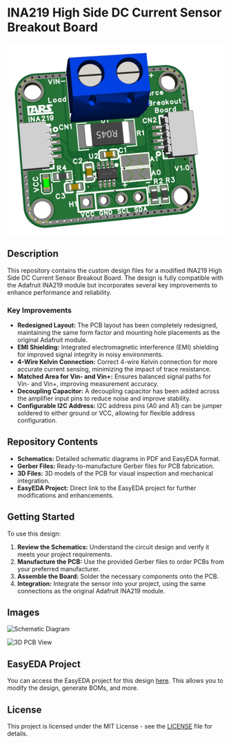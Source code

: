 # INA219 High Side DC Current Sensor Breakout Board 

![INA219 Sensor](./Images/TOP%203D_INA219%20V1.0_2024-08-11.png)

## Description

This repository contains the custom design files for a modified INA219 High Side DC Current Sensor Breakout Board. The design is fully compatible with the Adafruit INA219 module but incorporates several key improvements to enhance performance and reliability.

### Key Improvements

- **Redesigned Layout:** The PCB layout has been completely redesigned, maintaining the same form factor and mounting hole placements as the original Adafruit module.
- **EMI Shielding:** Integrated electromagnetic interference (EMI) shielding for improved signal integrity in noisy environments.
- **4-Wire Kelvin Connection:** Correct 4-wire Kelvin connection for more accurate current sensing, minimizing the impact of trace resistance.
- **Matched Area for Vin- and Vin+:** Ensures balanced signal paths for Vin- and Vin+, improving measurement accuracy.
- **Decoupling Capacitor:** A decoupling capacitor has been added across the amplifier input pins to reduce noise and improve stability.
- **Configurable I2C Address:** I2C address pins (A0 and A1) can be jumper soldered to either ground or VCC, allowing for flexible address configuration.

## Repository Contents

- **Schematics:** Detailed schematic diagrams in PDF and EasyEDA format.
- **Gerber Files:** Ready-to-manufacture Gerber files for PCB fabrication.
- **3D Files:** 3D models of the PCB for visual inspection and mechanical integration.
- **EasyEDA Project:** Direct link to the EasyEDA project for further modifications and enhancements.

## Getting Started

To use this design:

1. **Review the Schematics:** Understand the circuit design and verify it meets your project requirements.
2. **Manufacture the PCB:** Use the provided Gerber files to order PCBs from your preferred manufacturer.
3. **Assemble the Board:** Solder the necessary components onto the PCB.
4. **Integration:** Integrate the sensor into your project, using the same connections as the original Adafruit INA219 module.

## Images

![Schematic Diagram](https://example.com/schematic-image-url) <!-- Replace with your actual image URL -->

![3D PCB View](https://example.com/3d-pcb-image-url) <!-- Replace with your actual image URL -->

## EasyEDA Project

You can access the EasyEDA project for this design [here](https://easyeda.com/yourusername/ina219-custom-design). This allows you to modify the design, generate BOMs, and more.

## License

This project is licensed under the MIT License - see the [LICENSE](LICENSE) file for details.
